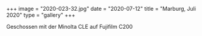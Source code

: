 +++
image = "2020-023-32.jpg"
date = "2020-07-12"
title = "Marburg, Juli 2020"
type = "gallery"
+++

Geschossen mit der Minolta CLE auf Fujifilm C200

